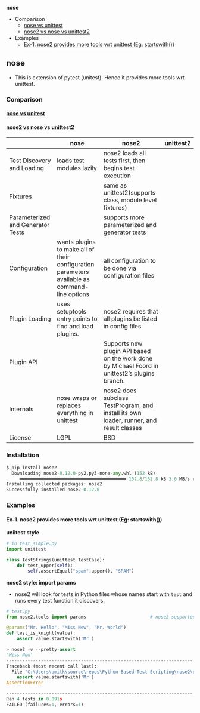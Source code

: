 **nose**
- Comparison
  - [nose vs unittest](#c1)
  - [nose2 vs nose vs unittest2](#c2)
- Examples
  - [Ex-1. nose2 provides more tools wrt unittest (Eg: startswith())](#e1)

## nose
- This is extension of pytest (unitest). Hence it provides more tools wrt unittest.

### Comparison
<a name=c1></a>
#### [nose vs unitest](https://knapsackpro.com/testing_frameworks/difference_between/nose/vs/unittest)

<a name=c2></a>
#### nose2 vs nose vs unittest2
||nose|nose2|unittest2|
|---|---|---|---|
|Test Discovery and Loading|loads test modules lazily|nose2 loads all tests first, then begins test execution||
|Fixtures||same as unittest2(supports class, module level fixtures)||
|Parameterized and Generator Tests||supports more parameterized and generator tests||
|Configuration|wants plugins to make all of their configuration parameters available as command-line options|all configuration to be done via configuration files||
|Plugin Loading|uses setuptools entry points to find and load plugins.|nose2 requires that all plugins be listed in config files||
|Plugin API||Supports new plugin API based on the work done by Michael Foord in unittest2’s plugins branch.||
|Internals|nose wraps or replaces everything in unittest|nose2 does subclass TestProgram, and install its own loader, runner, and result classes||
|License|LGPL|BSD||

### Installation
```py
$ pip install nose2
  Downloading nose2-0.12.0-py2.py3-none-any.whl (152 kB)
     ━━━━━━━━━━━━━━━━━━━━━━━━━━━━━━━━━━━━━━━━ 152.8/152.8 kB 3.0 MB/s eta 0:00:00
Installing collected packages: nose2
Successfully installed nose2-0.12.0
```
### Examples
<a name=e1></a>
#### Ex-1. nose2 provides more tools wrt unittest (Eg: startswith())
**uniitest style**
```py
# in test_simple.py
import unittest

class TestStrings(unittest.TestCase):
    def test_upper(self):
        self.assertEqual("spam".upper(), "SPAM")
```
**nose2 style: import params**
- nose2 will look for tests in Python files whose names start with `test` and runs every test function it discovers.
```py
# test.py
from nose2.tools import params                        # nose2 supported feature

@params("Mr. Hello", "Miss New", "Mr. World")
def test_is_knight(value):
    assert value.startswith('Mr')

> nose2 -v --pretty-assert
'Miss New'
----------------------------------------------------------------------
Traceback (most recent call last):
  File "C:\Users\amitk\source\repos\Python-Based-Test-Scripting\nose2\example1\test.py", line 5, in test_is_knight
    assert value.startswith('Mr')
AssertionError

----------------------------------------------------------------------
Ran 4 tests in 0.091s
FAILED (failures=1, errors=1)
```
